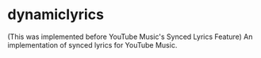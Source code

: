 # dynamiclyrics

(This was implemented before YouTube Music's Synced Lyrics Feature) An implementation of synced lyrics for YouTube Music.
